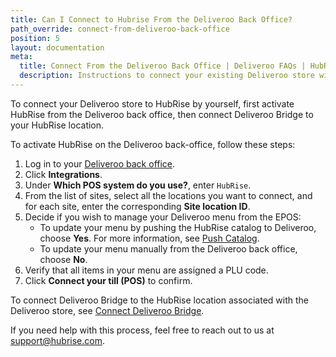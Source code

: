 ```yaml
---
title: Can I Connect to Hubrise From the Deliveroo Back Office?
path_override: connect-from-deliveroo-back-office
position: 5
layout: documentation
meta:
  title: Connect From the Deliveroo Back Office | Deliveroo FAQs | HubRise
  description: Instructions to connect your existing Deliveroo store with HubRise directly from the Deliveroo back office.
---
```


To connect your Deliveroo store to HubRise by yourself, first activate HubRise from the Deliveroo back office, then connect Deliveroo Bridge to your HubRise location.

To activate HubRise on the Deliveroo back-office, follow these steps:

1. Log in to your [Deliveroo back office](https://restaurant-hub.deliveroo.net/).
1. Click **Integrations**.
1. Under **Which POS system do you use?**, enter `HubRise`.
1. From the list of sites, select all the locations you want to connect, and for each site, enter the corresponding **Site location ID**.
1. Decide if you wish to manage your Deliveroo menu from the EPOS:
   - To update your menu by pushing the HubRise catalog to Deliveroo, choose **Yes**. For more information, see [Push Catalog](/apps/deliveroo/push-catalog).
   - To update your menu manually from the Deliveroo back office, choose **No**.
1. Verify that all items in your menu are assigned a PLU code.
1. Click **Connect your till (POS)** to confirm.

To connect Deliveroo Bridge to the HubRise location associated with the Deliveroo store, see [Connect Deliveroo Bridge](/apps/deliveroo/connect-hubrise#connect).

If you need help with this process, feel free to reach out to us at support@hubrise.com.
